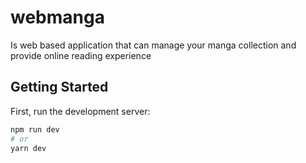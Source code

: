 # webmanga
Is web based application that can manage your manga collection and provide online reading experience  

## Getting Started

First, run the development server:

```bash
npm run dev
# or
yarn dev
```
